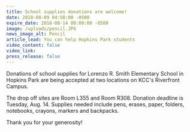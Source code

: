 ```yaml
---
title: School supplies donations are welcome!
date: 2018-08-09 04:58:00 -0500
expire_date: 2018-08-14 00:00:00 -0500
image: /uploads/pencil.JPG
news_image_alt: Pencil
article_lead: You can help Hopkins Park students
video_content: false
video_link:
press_release: false
---
```


Donations of school supplies for Lorenzo R. Smith Elementary School in Hopkins Park are being accepted at two locations on KCC's Riverfront Campus.

The drop off sites are Room L355 and Room R308. Donation deadline is Tuesday, Aug. 14. Supplies needed include pens, erases, paper, folders, notebooks, crayons, markers and backpacks.&nbsp;

Thank you for your generosity!